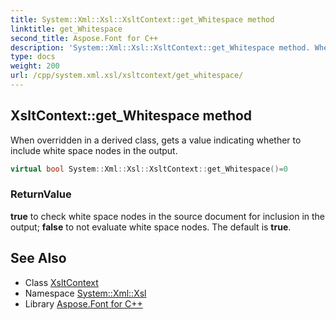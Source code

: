 ```yaml
---
title: System::Xml::Xsl::XsltContext::get_Whitespace method
linktitle: get_Whitespace
second_title: Aspose.Font for C++
description: 'System::Xml::Xsl::XsltContext::get_Whitespace method. When overridden in a derived class, gets a value indicating whether to include white space nodes in the output in C++.'
type: docs
weight: 200
url: /cpp/system.xml.xsl/xsltcontext/get_whitespace/
---
```

## XsltContext::get_Whitespace method


When overridden in a derived class, gets a value indicating whether to include white space nodes in the output.

```cpp
virtual bool System::Xml::Xsl::XsltContext::get_Whitespace()=0
```


### ReturnValue

**true** to check white space nodes in the source document for inclusion in the output; **false** to not evaluate white space nodes. The default is **true**.

## See Also

* Class [XsltContext](../)
* Namespace [System::Xml::Xsl](../../)
* Library [Aspose.Font for C++](../../../)
